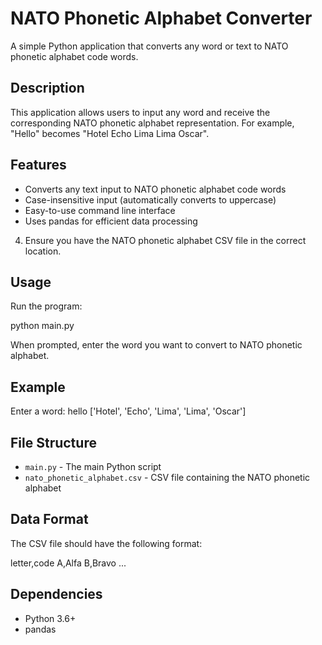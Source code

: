 # NATO Phonetic Alphabet Converter

A simple Python application that converts any word or text to NATO phonetic alphabet code words.

## Description

This application allows users to input any word and receive the corresponding NATO phonetic alphabet representation. For example, "Hello" becomes "Hotel Echo Lima Lima Oscar".

## Features

- Converts any text input to NATO phonetic alphabet code words
- Case-insensitive input (automatically converts to uppercase)
- Easy-to-use command line interface
- Uses pandas for efficient data processing


4. Ensure you have the NATO phonetic alphabet CSV file in the correct location.

## Usage

Run the program:

python main.py



When prompted, enter the word you want to convert to NATO phonetic alphabet.

## Example

Enter a word: hello ['Hotel', 'Echo', 'Lima', 'Lima', 'Oscar']


## File Structure

- `main.py` - The main Python script
- `nato_phonetic_alphabet.csv` - CSV file containing the NATO phonetic alphabet

## Data Format

The CSV file should have the following format:

letter,code A,Alfa B,Bravo ...


## Dependencies

- Python 3.6+
- pandas
